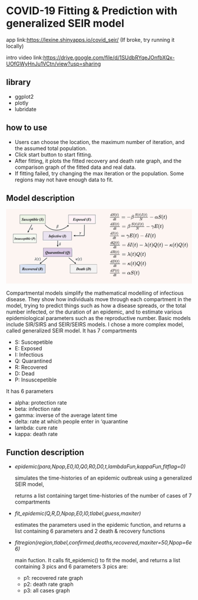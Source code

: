# COVID-19 Fitting & Prediction with generalized SEIR model

app link:https://lexine.shinyapps.io/covid_seir/ (If broke, try running it locally)

intro video link:https://drive.google.com/file/d/1SUdbRYqeJOnfbXQx-UOfGWyHnJu1VCtn/view?usp=sharing

## library
* ggplot2
* plotly
* lubridate

## how to use
* Users can choose the location, the maximum number of iteration, and the assumed total population. 
* Click start button to start fitting.  
* After fitting, it plots the fitted recovery and death rate graph, and the comparison graph of the fitted data and real data. 
* If fitting failed, try changing the max iteration or the population. Some regions may not have enough data to fit.

## Model description

![example](seir.png)

Compartmental models simplify the mathematical modelling of infectious disease. They show how individuals move through each compartment in the model, trying to predict things such as how a disease spreads, or the total number infected, or the duration of an epidemic, and to estimate various epidemiological parameters such as the reproductive number. 
Basic models include SIR/SIRS and SEIR/SEIRS models. I chose a more complex model, called generalized SEIR model. 
It has 7 compartments
* S: Suscepetible
* E: Exposed
* I: Infectious
* Q: Quarantined
* R: Recovered
* D: Dead
* P: Insuscepetible

It has 6 parameters

* alpha:  protection rate
* beta:   infection rate
* gamma:  inverse of the average latent time
* delta:   rate at which people enter in ‘quarantine
* lambda:    cure rate
* kappa:    death rate

## Function description
* *epidemic(para,Npop,E0,I0,Q0,R0,D0,t,lambdaFun,kappaFun,fitflag=0)*

  simulates the time-histories of an epidemic outbreak using a generalized SEIR model, 
  
  returns a list containing  target time-histories of the number of cases of 7 compartments
  
* *fit_epidemic(Q,R,D,Npop,E0,I0,tlabel,guess,maxiter)*

  estimates the parameters used in the epidemic function, and returns a list containing 6 parameters and 2 death & recovery functions

* *fitregion(region,tlabel,confirmed,deaths,recovered,maxiter=50,Npop=6e6)*

  main fuction. It calls fit_epidemic() to fit the model, and returns a list containing 3 pics and 6 parameters
  3 pics are:
  * p1: recovered rate graph
  * p2: death rate graph
  * p3: all cases graph
